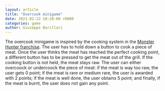 ```yaml
---  
layout: article  
title: "Overcook minigame"  
date: 2021-02-22 18:20:00 +0000  
categories: game
author: Giuseppe Barillari  
---  
```


The overcook minigame is inspired by the cooking system in the [Monster Hunter franchise](https://en.wikipedia.org/wiki/Monster_Hunter). The user has to hold down a button to cook a piece of meat. Once the user thinks the meat has reached the perfect cooking point, a different button has to be pressed to get the meat out of the grill. If the cooking button is not held, the meat stays raw. The user can either overcoock or undercoock the piece of meat: if the meat is way too raw, the user gets 0 point; if the meat is rare or medium rare, the user is awarded with 2 points; if the meat is well done, the user obtains 5 point; and finally, if the meat is burnt, the user does not gain any point.
